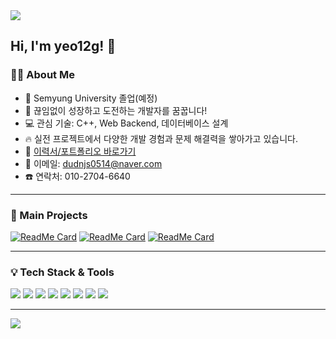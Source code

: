 <img src="https://capsule-render.vercel.app/api?type=waving&color=BDBDC8&height=150&section=header" />

## Hi, I'm yeo12g! 👋

### 👩‍💻 About Me

- 🏫 Semyung University 졸업(예정)
- 🌱 끊임없이 성장하고 도전하는 개발자를 꿈꿉니다!
- 💻 관심 기술: C++, Web Backend, 데이터베이스 설계
- 🔥 실전 프로젝트에서 다양한 개발 경험과 문제 해결력을 쌓아가고 있습니다.
- 📝 [이력서/포트폴리오 바로가기](https://yeooneeee.github.io/Web-Portfolio.github.io/)
- 📨 이메일: dudnjs0514@naver.com
- ☎️ 연락처: 010-2704-6640

---

### 🌟 Main Projects

[![ReadMe Card](https://github-readme-stats.vercel.app/api/pin/?username=hanyang-art-therapy&repo=backend&theme=radical)](https://github.com/hanyang-art-therapy/backend)
[![ReadMe Card](https://github-readme-stats.vercel.app/api/pin/?username=SYoffice&repo=SYoffice&theme=radical)](https://github.com/SYoffice/SYoffice)
[![ReadMe Card](https://github-readme-stats.vercel.app/api/pin/?username=power8993&repo=MovieProject&theme=radical)](https://github.com/power8993/MovieProject)


---
### 💡 Tech Stack & Tools

<p>
  <img src="https://img.shields.io/badge/C++-00599C?style=flat-square&logo=cplusplus&logoColor=white"/>
  <img src="https://img.shields.io/badge/Python-3776AB?style=flat-square&logo=python&logoColor=white"/>
  <img src="https://img.shields.io/badge/JavaScript-F7DF1E?style=flat-square&logo=javascript&logoColor=black"/>
  <img src="https://img.shields.io/badge/MySQL-4479A1?style=flat-square&logo=mysql&logoColor=white"/>
  <img src="https://img.shields.io/badge/React-61DAFB?style=flat-square&logo=react&logoColor=black"/>
  <img src="https://img.shields.io/badge/Node.js-339933?style=flat-square&logo=node.js&logoColor=white"/>
  <img src="https://img.shields.io/badge/Firebase-FFCA28?style=flat-square&logo=firebase&logoColor=black"/>
  <img src="https://img.shields.io/badge/Git-F05032?style=flat-square&logo=git&logoColor=white"/>
</p>

----
<img src="https://capsule-render.vercel.app/api?type=waving&color=BDBDC8&height=150&section=footer" />
<!--
**yeooneeee/yeooneeee** is a ✨ _special_ ✨ repository because its `README.md` (this file) appears on your GitHub profile.
-->

